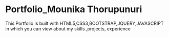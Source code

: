 # Portfolio_Mounika Thorupunuri

This Portfolio is built with HTML5,CSS3,BOOTSTRAP,JQUERY,JAVASCRIPT in which you can view about my skills ,projects, experience
